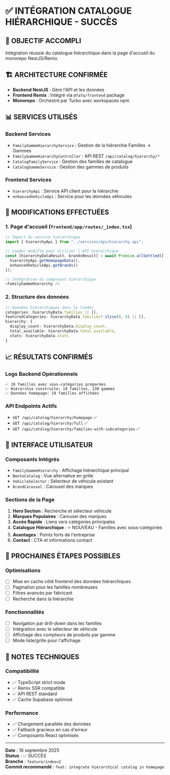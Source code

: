# ✅ INTÉGRATION CATALOGUE HIÉRARCHIQUE - SUCCÈS

## 🎯 **OBJECTIF ACCOMPLI**
Intégration réussie du catalogue hiérarchique dans la page d'accueil du monorepo NestJS/Remix.

## 🏗️ **ARCHITECTURE CONFIRMÉE**
- **Backend NestJS** : Gère l'API et les données
- **Frontend Remix** : Intégré via `@fafa/frontend` package
- **Monorepo** : Orchestré par Turbo avec workspaces npm

## 📊 **SERVICES UTILISÉS**

### Backend Services
- `FamilyGammeHierarchyService` : Gestion de la hiérarchie Familles → Gammes
- `FamilyGammeHierarchyController` : API REST `/api/catalog/hierarchy/*`
- `CatalogFamilyService` : Gestion des familles de catalogue
- `CatalogGammeService` : Gestion des gammes de produits

### Frontend Services
- `hierarchyApi` : Service API client pour la hiérarchie
- `enhancedVehicleApi` : Service pour les données véhicules

## 🔄 **MODIFICATIONS EFFECTUÉES**

### 1. Page d'accueil (`frontend/app/routes/_index.tsx`)
```typescript
// Import du service hiérarchique
import { hierarchyApi } from "../services/api/hierarchy.api";

// Loader modifié pour utiliser l'API hiérarchique
const [hierarchyDataResult, brandsResult] = await Promise.allSettled([
  hierarchyApi.getHomepageData(),
  enhancedVehicleApi.getBrands()
]);

// Intégration du composant hiérarchique
<FamilyGammeHierarchy />
```

### 2. Structure des données
```typescript
// Données hiérarchiques dans le loader
categories: hierarchyData.families || [],
featuredCategories: hierarchyData.families?.slice(0, 6) || [],
hierarchy: {
  display_count: hierarchyData.display_count,
  total_available: hierarchyData.total_available,
  stats: hierarchyData.stats
}
```

## 📈 **RÉSULTATS CONFIRMÉS**

### Logs Backend Opérationnels
```
✅ 19 familles avec sous-catégories préparées
✅ Hiérarchie construite: 19 familles, 230 gammes
✅ Données homepage: 19 familles affichées
```

### API Endpoints Actifs
- `GET /api/catalog/hierarchy/homepage` ✅
- `GET /api/catalog/hierarchy/full` ✅
- `GET /api/catalog/hierarchy/families-with-subcategories` ✅

## 🎨 **INTERFACE UTILISATEUR**

### Composants Intégrés
- `FamilyGammeHierarchy` : Affichage hiérarchique principal
- `BentoCatalog` : Vue alternative en grille
- `VehicleSelector` : Sélecteur de véhicule existant
- `BrandCarousel` : Carousel des marques

### Sections de la Page
1. **Hero Section** : Recherche et sélecteur véhicule
2. **Marques Populaires** : Carousel des marques
3. **Accès Rapide** : Liens vers catégories principales
4. **Catalogue Hiérarchique** : ⭐ NOUVEAU - Familles avec sous-catégories
5. **Avantages** : Points forts de l'entreprise
6. **Contact** : CTA et informations contact

## 🚀 **PROCHAINES ÉTAPES POSSIBLES**

### Optimisations
- [ ] Mise en cache côté frontend des données hiérarchiques
- [ ] Pagination pour les familles nombreuses
- [ ] Filtres avancés par fabricant
- [ ] Recherche dans la hiérarchie

### Fonctionnalités
- [ ] Navigation par drill-down dans les familles
- [ ] Intégration avec le sélecteur de véhicule
- [ ] Affichage des compteurs de produits par gamme
- [ ] Mode liste/grille pour l'affichage

## 📝 **NOTES TECHNIQUES**

### Compatibilité
- ✅ TypeScript strict mode
- ✅ Remix SSR compatible
- ✅ API REST standard
- ✅ Cache Supabase optimisé

### Performance
- ✅ Chargement parallèle des données
- ✅ Fallback gracieux en cas d'erreur
- ✅ Composants React optimisés

---

**Date** : 16 septembre 2025  
**Status** : ✅ SUCCÈS  
**Branche** : `feature/indexv2`  
**Commit recommandé** : `feat: integrate hierarchical catalog in homepage`